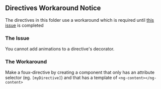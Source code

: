 ## Directives Workaround Notice

The directives in this folder use a workaround which is required until [this issue](https://github.com/angular/angular/issues/9947) is completed

### The Issue
You cannot add animations to a directive's decorator.

### The Workaround
Make a foux-directive by creating a component that only has an attribute selector (eg. `[myDirective]`) and that has a template of `<ng-content></ng-content>`